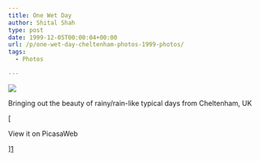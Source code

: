 ```yaml
---
title: One Wet Day
author: Shital Shah
type: post
date: 1999-12-05T00:00:04+00:00
url: /p/one-wet-day-cheltenham-photos-1999-photos/
tags:
  - Photos

---
```

[<img src="/images/posts/2004/03/one_wet_day.jpg" class="alignleft size-full" />][1]

Bringing out the beauty of rainy/rain-like typical days from Cheltenham, UK

[

View it on PicasaWeb

][1]

 [1]: https://picasaweb.google.com/111712720654017421562/OneWetDay?authuser=0&feat=directlink